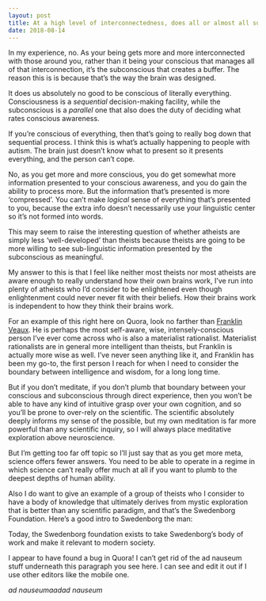 ```yaml
---
layout: post
title: At a high level of interconnectedness, does all or almost all subconscious thought become conscious?
date: 2018-08-14
---
```


<p>In my experience, no. As your being gets more and more interconnected with those around you, rather than it being your conscious that manages all of that interconnection, it’s the subconscious that creates a buffer. The reason this is is because that’s the way the brain was designed.</p><p>It does us absolutely no good to be conscious of literally everything. Consciousness is a <i>sequential</i> decision-making facility, while the subconscious is a <i>parallel</i> one that also does the duty of deciding what rates conscious awareness.</p><p>If you’re conscious of everything, then that’s going to really bog down that sequential process. I think this is what’s actually happening to people with autism. The brain just doesn’t know what to present so it presents everything, and the person can’t cope.</p><p>No, as you get more and more conscious, you do get somewhat more information presented to your conscious awareness, and you do gain the ability to process more. But the information that’s presented is more ‘compressed’. You can’t make <i>logical</i> sense of everything that’s presented to you, because the extra info doesn’t necessarily use your linguistic center so it’s not formed into words.</p><p>This may seem to raise the interesting question of whether atheists are simply less ‘well-developed’ than theists because theists are going to be more willing to see sub-linguistic information presented by the subconscious as meaningful.</p><p>My answer to this is that I feel like neither most theists nor most atheists are aware enough to really understand how their own brains work, I’ve run into plenty of atheists who I’d consider to be enlightened even though enlightenment could never never fit with their beliefs. How their brains work is independent to how they think their brains work.</p><p>For an example of this right here on Quora, look no farther than <a href="/profile/Franklin-Veaux">Franklin Veaux</a>. He is perhaps the most self-aware, wise, intensely-conscious person I’ve ever come across who is also a materialist rationalist. Materialist rationalists are in general more intelligent than theists, but Franklin is actually more wise as well. I’ve never seen anything like it, and Franklin has been my go-to, the first person I reach for when I need to consider the boundary between intelligence and wisdom, for a long long time.</p><p>But if you don’t meditate, if you don’t plumb that boundary between your conscious and subconscious through direct experience, then you won’t be able to have any kind of intuitive grasp over your own cognition, and so you’ll be prone to over-rely on the scientific. The scientific absolutely deeply informs my sense of the possible, but my own meditation is far more powerful than any scientific inquiry, so I will always place meditative exploration above neuroscience.</p><p>But I’m getting too far off topic so I’ll just say that as you get more meta, science offers fewer answers. You need to be able to operate in a regime in which science can’t really offer much at all if you want to plumb to the deepest depths of human ability.</p><p>Also I do want to give an example of a group of theists who I consider to have a body of knowledge that ultimately derives from mystic exploration that is better than any scientific paradigm, and that’s the Swedenborg Foundation. Here’s a good intro to Swedenborg the man:</p><div class="ui_qtext_embed thumbnail" data-video-provider="youtube" data-embed="<iframe width=&quot;100%&quot; height=&quot;100%&quot; src=&quot;https://www.youtube.com/embed/HEa0e8AcS78?wmode=opaque&amp;amp;autoplay=1&amp;amp;autohide=1&amp;amp;iv_load_policy=3&amp;amp;enablejsapi=1&quot; frameborder=&quot;0&quot; allow=&quot;autoplay; encrypted-media&quot; allowfullscreen></iframe>" data-yt-id="HEa0e8AcS78" data-interactive="true" style="background-image: url('https://img.youtube.com/vi/HEa0e8AcS78/0.jpg');"></div><p>Today, the Swedenborg foundation exists to take Swedenborg’s body of work and make it relevant to modern society.</p><p>I appear to have found a bug in Quora! I can’t get rid of the ad nauseum stuff underneath this paragraph you see here. I can see and edit it out if I use other editors like the mobile one.</p><p><i>ad nauseumaadad nauseum</i></p>
